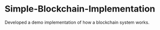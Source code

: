 # Simple-Blockchain-Implementation
Developed a demo implementation of how a blockchain system works.
